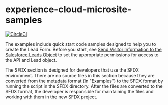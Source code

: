 # **experience-cloud-microsite-samples**

[![CircleCI](https://circleci.com/gh/forcedotcom/experience-cloud-microsite-samples/tree/main.svg?style=svg&circle-token=b99c7ee466fa35bd24023980d777d027c0d000be)](https://circleci.com/gh/forcedotcom/experience-cloud-microsite-samples/tree/main)

The examples include quick start code samples designed to help you to create the Lead Form. Before you start, see [Send Visitor Information to the Salesforce Leads Object](https://help.salesforce.com/s/articleView?id=sf.networks_microsites_lead_form.htm&type=5) to set the appropriate permissions for access to the API and Lead object.

The SFDX section is designed for developers that use the SFDX environment. There are no source files in this section because they are converted from the metadata format (in "Examples") to the SFDX format by running the script in the SFDX directory. After the files are converted to the SFDX format, the developer is responsible for maintaining the files and working with them in the new SFDX project.
